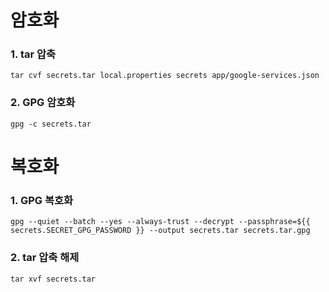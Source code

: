 # 암호화

### 1. tar 압축

```
tar cvf secrets.tar local.properties secrets app/google-services.json 
```

### 2. GPG 암호화

```
gpg -c secrets.tar
```

# 복호화

### 1. GPG 복호화

```
gpg --quiet --batch --yes --always-trust --decrypt --passphrase=${{ secrets.SECRET_GPG_PASSWORD }} --output secrets.tar secrets.tar.gpg
```

### 2. tar 압축 해제

```
tar xvf secrets.tar
```
